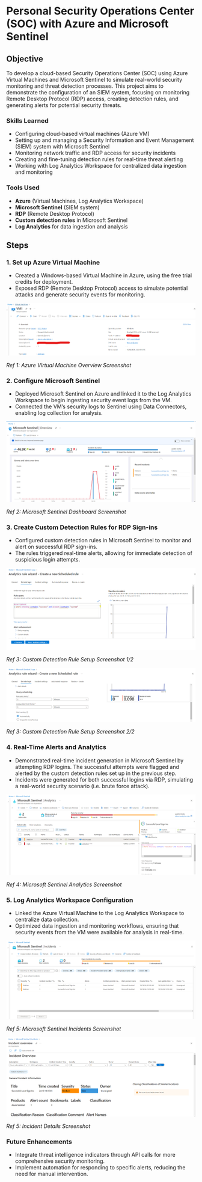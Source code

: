 # Personal Security Operations Center (SOC) with Azure and Microsoft Sentinel

## Objective
To develop a cloud-based Security Operations Center (SOC) using Azure Virtual Machines and Microsoft Sentinel to simulate real-world security monitoring and threat detection processes. This project aims to demonstrate the configuration of an SIEM system, focusing on monitoring Remote Desktop Protocol (RDP) access, creating detection rules, and generating alerts for potential security threats.


### Skills Learned
- Configuring cloud-based virtual machines (Azure VM)
- Setting up and managing a Security Information and Event Management (SIEM) system with Microsoft Sentinel
- Monitoring network traffic and RDP access for security incidents
- Creating and fine-tuning detection rules for real-time threat alerting
- Working with Log Analytics Workspace for centralized data ingestion and monitoring

### Tools Used
- **Azure** (Virtual Machines, Log Analytics Workspace)
- **Microsoft Sentinel** (SIEM system)
- **RDP** (Remote Desktop Protocol)
- **Custom detection rules** in Microsoft Sentinel
- **Log Analytics** for data ingestion and analysis

## Steps
### 1. Set up Azure Virtual Machine
- Created a Windows-based Virtual Machine in Azure, using the free trial credits for deployment.
- Exposed RDP (Remote Desktop Protocol) access to simulate potential attacks and generate security events for monitoring.
<img src="Images/1.png">

*Ref 1: Azure Virtual Machine Overview Screenshot*


### 2. Configure Microsoft Sentinel
- Deployed Microsoft Sentinel on Azure and linked it to the Log Analytics Workspace to begin ingesting security event logs from the VM.
- Connected the VM’s security logs to Sentinel using Data Connectors, enabling log collection for analysis.
<img src="Images/2.png">

*Ref 2: Microsoft Sentinel Dashboard Screenshot*

### 3. Create Custom Detection Rules for RDP Sign-ins
- Configured custom detection rules in Microsoft Sentinel to monitor and alert on successful RDP sign-ins.
- The rules triggered real-time alerts, allowing for immediate detection of suspicious login attempts.
<img src="Images/3a.png">

*Ref 3: Custom Detection Rule Setup Screenshot 1/2*

<img src="Images/3b.png">

*Ref 3: Custom Detection Rule Setup Screenshot 2/2*

### 4. Real-Time Alerts and Analytics
- Demonstrated real-time incident generation in Microsoft Sentinel by attempting RDP logins. The successful attempts were flagged and alerted by the custom detection rules set up in the previous step.
- Incidents were generated for both successful logins via RDP, simulating a real-world security scenario (i.e. brute force attack).
<img src="Images/4.png">

*Ref 4: Microsoft Sentinel Analytics Screenshot*

### 5. Log Analytics Workspace Configuration
- Linked the Azure Virtual Machine to the Log Analytics Workspace to centralize data collection.
- Optimized data ingestion and monitoring workflows, ensuring that security events from the VM were available for analysis in real-time.
<img src="Images/5a.png">

*Ref 5:  Microsoft Sentinel Incidents Screenshot*

<img src="Images/5b.png">

*Ref 5: Incident Details Screenshot*

### Future Enhancements
- Integrate threat intelligence indicators through API calls for more comprehensive security monitoring.
- Implement automation for responding to specific alerts, reducing the need for manual intervention.
